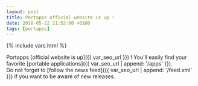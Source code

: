 ```yaml
---
layout: post
title: Portapps official website is up !
date: 2018-05-22 21:52:00 +0100
tags: [portapps]
---
```

{% include vars.html %}

Portapps [official website is up]({{ var_seo_url }}) ! You'll easily find your favorite [portable applications]({{ var_seo_url | append: '/apps' }}).<br />
Do not forget to [follow the news feed]({{ var_seo_url | append: '/feed.xml' }}) if you want to be aware of new releases.